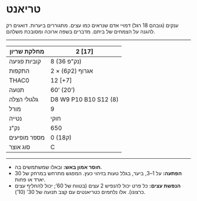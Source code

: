 # טריאנט

ענקים (גובהם 18 רגל) דמויי אדם שנראים כמו עצים. מתגוררים ביערות. דואגים רק להגנה על הצמחים של ביתם. מדברים בשפה ארוכה ומסובכת משלהם.

------

| מחלקת שריון     | 2 [17]                |
| ---------------- | --------------------- |
| קוביות פגיעה    | 8 (36 נק"פ)           |
| התקפות          | 2 × אגרוף (2ק6)       |
| THAC0            | 12 [+7]               |
| תנועה           | 60’ (20’)             |
| גלגולי הצלה     | D8 W9 P10 B10 S12 (8) |
| מורל            | 9                     |
| נטייה           | חוקי                  |
| נק"נ            | 650                   |
| מספר מופיעים    | 0 (1ק8)               |
| סוג אוצר        | C                     |

------

- **חוסר אמון באש:** ובאלו שמשתמשים בה.
- **הפתעה:** על 1–3, ביער, בגלל טעות בזיהוי כעץ. המפגש מתרחש במרחק של 30 יארד או פחות.
- **הנפשת עצים:** כל פרט יכול להנפיש 2 עצים (בטווח של 60’; יכול להחליף עצים כרצונו). אלו נלחמים כטריאנטים עם קצב תנועה של 30’ (10’).